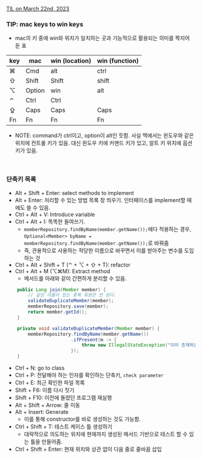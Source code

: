 [TIL on March 22nd, 2023](../../TIL/2023/03/03-22-2023.md)
### TIP: mac keys to win keys
* mac의 키 중에 win와 위치가 일치하는 곳과 기능적으로 활용되는 의미를 짝지어 둔 표

|key| mac   | win (location)   | win (function) |
|---|-------|------------------|----------------|
|⌘ | Cmd   | alt              | ctrl           |
|⇧  | Shift | Shift            | shift          |
|⌥ | Option | win             | alt            |
|⌃  | Ctrl  | Ctrl             |                |
|⇪  | Caps  | Caps             | Caps           |
|Fn | Fn    | Fn               | Fn             |
* NOTE: command가 ctrl이고, option이 alt인 듯함. 사실 맥에서는 윈도우와 같은 위치에 컨트롤 키가 있음. 대신 윈도우 키에 커맨드 키가 있고, 알트 키 위치에 옵션 키가 있음.
<br>

### 단축키 목록
* Alt + Shift + Enter: select methods to implement
* Alt + Enter: 처리할 수 있는 방법 목록 창 띄우기. 인터페이스를 implement할 때에도 쓸 수 있음.
* Ctrl + Alt + V: Introduce variable
* Ctrl + Alt + I: 똑똑한 들여쓰기.
  - `memberRepository.findByName(member.getName());`에다 적용하는 경우, `Optional<Member> byName = memberRepository.findByName(member.getName());`로 바꿔줌
  - 즉, 관용적으로 사용하는 적당한 이름으로 바꾸면서 이를 받아주는 변수를 도입하는 것
* Ctrl + Alt + Shift + T (⌃ + ⌥ + ⇧ + T): refactor
* Ctrl + Alt + M (⌥⌘M): Extract method
  - 메서드를 아래와 같이 간편하게 분리할 수 있음.

```java
    public Long join(Member member) {
        // 같은 이름이 있는 중복 회원은 안 된다.
        validateDuplicateMember(member);
        memberRepository.save(member);
        return member.getId();
    }

    private void validateDuplicateMember(Member member) {
        memberRepository.findByName(member.getName())
                        .ifPresent(m -> {
                            throw new IllegalStateException("이미 존재하는 회원입니다.");
                        });
    }
```

* Ctrl + N: go to class
* Ctrl + P: 전달해야 하는 인자를 확인하는 단축키, `check parameter` 
* Ctrl + E: 최근 확인한 파일 목록
* Shift + F6: 이름 다시 짓기
* Shift + F10: 이전에 돌렸던 프로그램 재실행
* Alt + Shift + Arrow: 줄 이동
* Alt + Insert: Generate
  - 이를 통해 constructor를 바로 생성하는 것도 가능함.
* Ctrl + Shift + T: 테스트 케이스 틀 생성하기
  - 대략적으로 의도하는 위치에 현재까지 생성된 메서드 기반으로 테스트 할 수 있는 틀을 만들어줌.
* Ctrl + Shift + Enter: 현재 위치와 상관 없이 다음 줄로 줄바꿈 삽입
